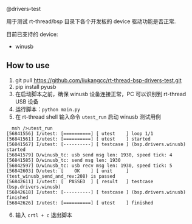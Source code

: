 @drivers-test

用于测试 rt-thread/bsp 目录下各个开发板的 device 驱动功能是否正常.

目前已支持的 device:

- winusb

## How to use

1. git pull https://github.com/liukangcc/rt-thread-bsp-drivers-test.git
2. pip install pyusb
3. 在启动脚本之前，确保 winusb 设备连接正常，PC 可以识别到 rt-thread USB 设备
4. 运行脚本：`python main.py`
5. 在 rt-thread shell 输入命令 `utest_run` 启动 winusb 测试用例
  ```shell
    msh />utest_run
  [56841556] I/utest: [==========] [ utest    ] loop 1/1
  [56841561] I/utest: [==========] [ utest    ] started
  [56841567] I/utest: [----------] [ testcase ] (bsp.drivers.winusb) started
  [56841579] D/winusb_tc: usb send msg len: 1930, speed tick: 4
  [56841585] D/winusb_tc: send msg len: 1930
  [56842597] D/winusb_tc: usb recv msg len: 1930, speed tick: 5
  [56842603] D/utest: [    OK    ] [ unit     ] (test_winusb_send_and_rev:208) is passed
  [56842611] I/utest: [  PASSED  ] [ result   ] testcase (bsp.drivers.winusb)
  [56842618] I/utest: [----------] [ testcase ] (bsp.drivers.winusb) finished
  [56842626] I/utest: [==========] [ utest    ] finished
  ```
6. 输入 `crtl + c` 退出脚本
